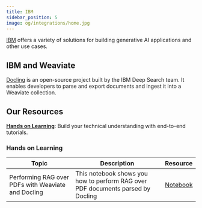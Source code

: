 ```yaml
---
title: IBM
sidebar_position: 5
image: og/integrations/home.jpg
---
```


[IBM](https://www.ibm.com/us-en) offers a variety of solutions for building generative AI applications and other use cases.

## IBM and Weaviate
[Docling](https://github.com/DS4SD/docling) is an open-source project built by the IBM Deep Search team. It enables developers to parse and export documents and ingest it into a Weaviate collection.

## Our Resources 
[**Hands on Learning**](#hands-on-learning): Build your technical understanding with end-to-end tutorials.


### Hands on Learning

| Topic | Description | Resource | 
| --- | --- | --- |
| Performing RAG over PDFs with Weaviate and Docling | This notebook shows you how to perform RAG over PDF documents parsed by Docling | [Notebook](https://github.com/weaviate/recipes/blob/main/integrations/data-platforms/ibm/docling/rag_over_pdfs_docling_weaviate.ipynb) |